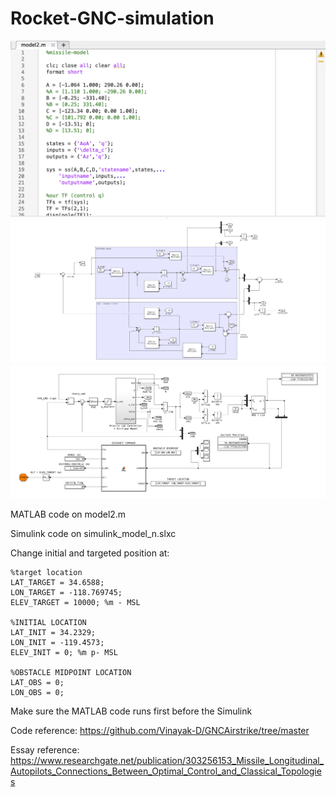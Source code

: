 # Rocket-GNC-simulation

![](1.png)
![](main.png)
![](LQR.png)

MATLAB code on model2.m

Simulink code on simulink_model_n.slxc

Change initial and targeted position at:
```
%target location
LAT_TARGET = 34.6588;
LON_TARGET = -118.769745;
ELEV_TARGET = 10000; %m - MSL

%INITIAL LOCATION
LAT_INIT = 34.2329;
LON_INIT = -119.4573;
ELEV_INIT = 0; %m p- MSL

%OBSTACLE MIDPOINT LOCATION
LAT_OBS = 0;
LON_OBS = 0;
```

Make sure the MATLAB code runs first before the Simulink

Code reference: https://github.com/Vinayak-D/GNCAirstrike/tree/master

Essay reference: https://www.researchgate.net/publication/303256153_Missile_Longitudinal_Autopilots_Connections_Between_Optimal_Control_and_Classical_Topologies


